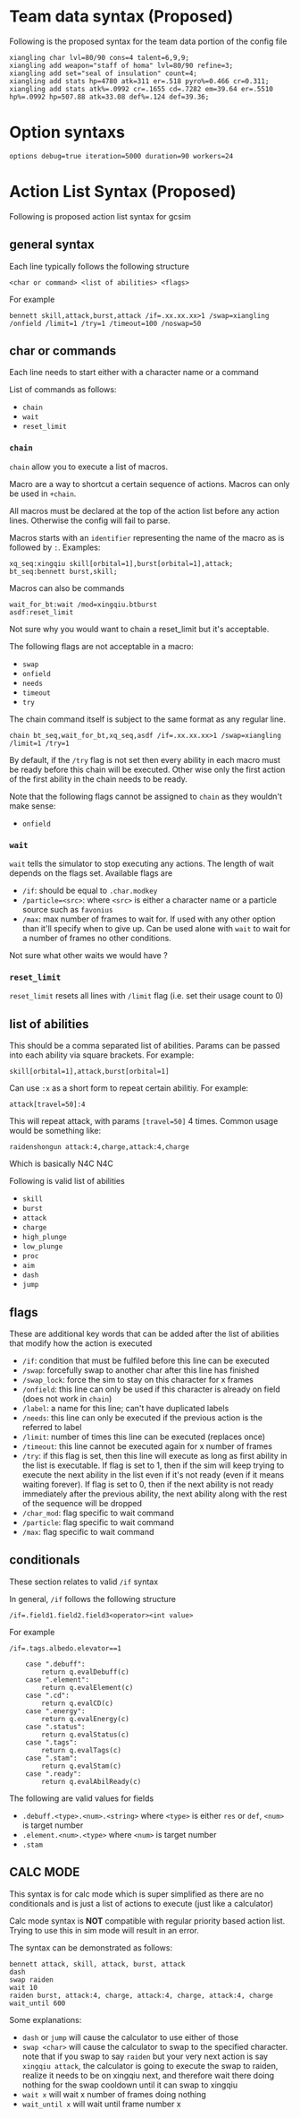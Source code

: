 # Team data syntax (Proposed)

Following is the proposed syntax for the team data portion of the config file

```
xiangling char lvl=80/90 cons=4 talent=6,9,9;
xiangling add weapon="staff of homa" lvl=80/90 refine=3;
xiangling add set="seal of insulation" count=4;
xiangling add stats hp=4780 atk=311 er=.518 pyro%=0.466 cr=0.311;
xiangling add stats atk%=.0992 cr=.1655 cd=.7282 em=39.64 er=.5510 hp%=.0992 hp=507.88 atk=33.08 def%=.124 def=39.36;
```

# Option syntaxs

`options debug=true iteration=5000 duration=90 workers=24`

# Action List Syntax (Proposed)

Following is proposed action list syntax for gcsim

## general syntax

Each line typically follows the following structure

`<char or command> <list of abilities> <flags>`

For example

`bennett skill,attack,burst,attack /if=.xx.xx.xx>1 /swap=xiangling /onfield /limit=1 /try=1 /timeout=100 /noswap=50`

## char or commands

Each line needs to start either with a character name or a command

List of commands as follows:

- `chain`
- `wait`
- `reset_limit`

### `chain`

`chain` allow you to execute a list of macros.

Macro are a way to shortcut a certain sequence of actions. Macros can only be used in `+chain`.

All macros must be declared at the top of the action list before any action lines. Otherwise the config will fail to parse.

Macros starts with an `identifier` representing the name of the macro as is followed by `:`. Examples:

```
xq_seq:xingqiu skill[orbital=1],burst[orbital=1],attack;
bt_seq:bennett burst,skill;
```

Macros can also be commands

```
wait_for_bt:wait /mod=xingqiu.btburst
asdf:reset_limit
```

Not sure why you would want to chain a reset_limit but it's acceptable.

The following flags are not acceptable in a macro:

- `swap`
- `onfield`
- `needs`
- `timeout`
- `try`

The chain command itself is subject to the same format as any regular line.

`chain bt_seq,wait_for_bt,xq_seq,asdf /if=.xx.xx.xx>1 /swap=xiangling /limit=1 /try=1`

By default, if the `/try` flag is not set then every ability in each macro must be ready before this chain will be executed. Other wise only the first action of the first ability in the chain needs to be ready.

Note that the following flags cannot be assigned to `chain` as they wouldn't make sense:

- `onfield`

### `wait`

`wait` tells the simulator to stop executing any actions. The length of wait depends on the flags set. Available flags are

- `/if`: should be equal to `.char.modkey`
- `/particle=<src>`: where `<src>` is either a character name or a particle source such as `favonius`
- `/max`: max number of frames to wait for. If used with any other option than it'll specify when to give up. Can be used alone with `wait` to wait for a number of frames no other conditions.

Not sure what other waits we would have ?

### `reset_limit`

`reset_limit` resets all lines with `/limit` flag (i.e. set their usage count to 0)

## list of abilities

This should be a comma separated list of abilities. Params can be passed into each ability via square brackets. For example:

`skill[orbital=1],attack,burst[orbital=1]`

Can use `:x` as a short form to repeat certain abilitiy. For example:

`attack[travel=50]:4`

This will repeat attack, with params `[travel=50]` 4 times. Common usage would be something like:

`raidenshongun attack:4,charge,attack:4,charge`

Which is basically N4C N4C

Following is valid list of abilities

- `skill`
- `burst`
- `attack`
- `charge`
- `high_plunge`
- `low_plunge`
- `proc`
- `aim`
- `dash`
- `jump`

## flags

These are additional key words that can be added after the list of abilities that modify how the action is executed

- `/if`: condition that must be fulfiled before this line can be executed
- `/swap`: forcefully swap to another char after this line has finished
- `/swap_lock`: force the sim to stay on this character for x frames
- `/onfield`: this line can only be used if this character is already on field (does not work in `chain`)
- `/label`: a name for this line; can't have duplicated labels
- `/needs`: this line can only be executed if the previous action is the referred to label
- `/limit`: number of times this line can be executed (replaces once)
- `/timeout`: this line cannot be executed again for x number of frames
- `/try`: if this flag is set, then this line will execute as long as first ability in the list is executable. If flag is set to 1, then if the sim will keep trying to execute the next ability in the list even if it's not ready (even if it means waiting forever). If flag is set to 0, then if the next ability is not ready immediately after the previous ability, the next ability along with the rest of the sequence will be dropped
- `/char_mod`: flag specific to wait command
- `/particle`: flag specific to wait command
- `/max`: flag specific to wait command

## conditionals

These section relates to valid `/if` syntax

In general, `/if` follows the following structure

`/if=.field1.field2.field3<operator><int value>`

For example

`/if=.tags.albedo.elevator==1`

```
	case ".debuff":
		return q.evalDebuff(c)
	case ".element":
		return q.evalElement(c)
	case ".cd":
		return q.evalCD(c)
	case ".energy":
		return q.evalEnergy(c)
	case ".status":
		return q.evalStatus(c)
	case ".tags":
		return q.evalTags(c)
	case ".stam":
		return q.evalStam(c)
	case ".ready":
		return q.evalAbilReady(c)

```

The following are valid values for fields

- `.debuff.<type>.<num>.<string>` where `<type>` is either `res` or `def`, `<num>` is target number
- `.element.<num>.<type>` where `<num>` is target number
- `.stam`

## CALC MODE

This syntax is for calc mode which is super simplified as there are no conditionals and is just a list of actions to execute (just like a calculator)

Calc mode syntax is **NOT** compatible with regular priority based action list. Trying to use this in sim mode will result in an error.

The syntax can be demonstrated as follows:

```
bennett attack, skill, attack, burst, attack
dash
swap raiden
wait 10
raiden burst, attack:4, charge, attack:4, charge, attack:4, charge
wait_until 600
```

Some explanations:

- `dash` or `jump` will cause the calculator to use either of those
- `swap <char>` will cause the calculator to swap to the specified character. note that if you swap to say `raiden` but your very next action is say `xingqiu attack`, the calculator is going to execute the swap to raiden, realize it needs to be on xingqiu next, and therefore wait there doing nothing for the swap cooldown until it can swap to xingqiu
- `wait x` will wait x number of frames doing nothing
- `wait_until x` will wait until frame number x
